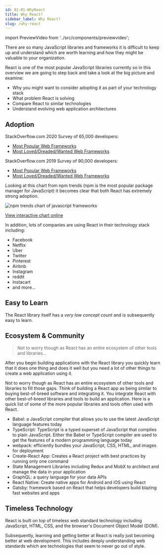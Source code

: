 ```yaml
---
id: 01-01-WhyReact
title: Why React?
sidebar_label: Why React?
slug: /why-react
---
```


import PreviewVideo from '../src/components/previewvideo';

There are so many JavaScript libraries and frameworks it is difficult to keep up and understand which are worth learning and how they might be valuable to your organization.

React is one of the most popular JavaScript libraries currently so in this overview we are going to step back and take a look at the big picture and examine:

- Why you might want to consider adopting it as part of your technology stack
- What problem React is solving
- Compare React to similar technologies
- Understand evolving web application architectures

## Adoption

StackOverflow.com 2020 Survey of 65,000 developers:

- [Most Popular Web Frameworks](https://insights.stackoverflow.com/survey/2020#technology-web-frameworks)
- [Most Loved/Dreaded/Wanted Web Frameworks](https://insights.stackoverflow.com/survey/2020#technology-most-loved-dreaded-and-wanted-web-frameworks)

StackOverflow.com 2019 Survey of 90,000 developers:

- [Most Popular Web Frameworks](https://insights.stackoverflow.com/survey/2019#technology-_-web-frameworks)
- [Most Loved/Dreaded/Wanted Web Frameworks](https://insights.stackoverflow.com/survey/2019#technology-_-most-loved-dreaded-and-wanted-web-frameworks)

Looking at this chart from npm trends (npm is the most popular package manager for JavaScript) it becomes clear that both React has extremely strong adoption.

![npm trends chart of javascript frameworks](https://user-images.githubusercontent.com/1474579/94379000-6f5ba380-00fb-11eb-848a-91f012b33232.png)

[View interactive chart online](https://www.npmtrends.com/@angular/core-vs-react-vs-vue)

In addition, lots of companies are using React in their technology stack including:

- Facebook
- Netflix
- Uber
- Twitter
- Pinterest
- Airbnb
- Instagram
- reddit
- Instacart
- and more...

## Easy to Learn

The React library itself has a _very low concept count_ and is subsequently easy to learn.

## Ecosystem & Community

> Not to worry though as React has an entire ecosystem of other tools and libraries...

After you begin building applications with the React library you quickly learn that it does one thing and does it well but you need a lot of other things to create a web application using it.

Not to worry though as React has an entire ecosystem of other tools and libraries to fill those gaps. Think of building a React app as being similar to buying best-of-breed software and integrating it. You integrate React with other best-of-breed libraries and tools to build an application. Here is a quick list of some of the more popular libraries and tools often used with React.

- Babel: a JavaScript compiler that allows you to use the latest JavaScript language features today
- TypeScript: TypeScript is a typed superset of JavaScript that compiles to plain JavaScript. Either the Babel or TypeScript compiler are used to get the features of a modern programming language today
- webpack: efficiently bundles your JavaScript, CSS, HTML, and images for deployment
- Create-React App: Creates a React project with best practices by running only one command
- State Management Libraries including Redux and MobX to architect and manage the data in your application
- GraphQL: a query language for your data APIs
- React Native: Create native apps for Android and iOS using React
- Gatsby: framework based on React that helps developers build blazing fast websites and apps

## Timeless Technology

React is built on top of timeless web standard technology including JavaScript, HTML, CSS, and the browser's Document Object Model (DOM).

Subsequently, learning and getting better at React is really just becoming better at web development. This includes deeply understanding web standards which are technologies that seem to never go out of style.
